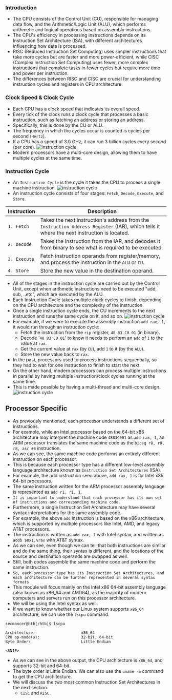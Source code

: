 ### Introduction
- The CPU consists of the Control Unit (CU), responsible for managing data flow, and the Arithmetic/Logic Unit (ALU), which performs arithmetic and logical operations based on assembly instructions.
- The CPU's efficiency in processing instructions depends on its Instruction Set Architecture (ISA), with different architectures influencing how data is processed.
- RISC (Reduced Instruction Set Computing) uses simpler instructions that take more cycles but are faster and more power-efficient, while CISC (Complex Instruction Set Computing) uses fewer, more complex instructions that complete tasks in fewer cycles but require more time and power per instruction.
- The differences between RISC and CISC are crucial for understanding instruction cycles and registers in CPU architecture.



### Clock Speed & Clock Cycle
- Each CPU has a clock speed that indicates its overall speed. 
- Every tick of the clock runs a clock cycle that processes a basic instruction, such as fetching an address or storing an address. 
- Specifically, this is done by the CU or ALU.
- The frequency in which the cycles occur is counted is cycles per second (`Hertz`). 
- If a CPU has a speed of 3.0 GHz, it can run 3 billion cycles every second (per core).
![instruction cycle](https://academy.hackthebox.com/storage/modules/85/assembly_clock_cycle_0.jpg)
- Modern processors have a multi-core design, allowing them to have multiple cycles at the same time.



### Instruction Cycle
- An `Instruction Cycle` is the cycle it takes the CPU to process a single machine instruction.
![instruction cycle](https://academy.hackthebox.com/storage/modules/85/assembly_instruction_cycle.jpg)
- An instruction cycle consists of four stages: `Fetch`, `Decode`, `Execute`, and `Store`.

| **Instruction** | **Description** |
| --- | --- |
| `1. Fetch` | Takes the next instruction's address from the `Instruction Address Register` (IAR), which tells it where the next instruction is located. |
| `2. Decode` | Takes the instruction from the IAR, and decodes it from binary to see what is required to be executed. |
| `3. Execute` | Fetch instruction operands from register/memory, and process the instruction in the `ALU` or `CU`. |
| `4. Store` | Store the new value in the destination operand. |

- All of the stages in the instruction cycle are carried out by the Control Unit, except when arithmetic instructions need to be executed "add, sub, ..etc", which are executed by the ALU.
- Each Instruction Cycle takes multiple clock cycles to finish, depending on the CPU architecture and the complexity of the instruction. 
- Once a single instruction cycle ends, the CU increments to the next instruction and runs the same cycle on it, and so on.
![instruction cycle](https://academy.hackthebox.com/storage/modules/85/assembly_clock_cycle_1.jpg)
- For example, if we were to execute the assembly instruction `add rax, 1`, it would run through an instruction cycle:
	- Fetch the instruction from the `rip` register, `48 83 C0 01` (in binary).
	- Decode '`48 83 C0 01`' to know it needs to perform an `add` of `1` to the value at `rax`.
	- Get the current value at `rax` (by `CU`), add `1` to it (by the `ALU`).
	- Store the new value back to `rax`.
- In the past, processors used to process instructions sequentially, so they had to wait for one instruction to finish to start the next. 
- On the other hand, modern processors can process multiple instructions in parallel by having multiple instruction/clock cycles running at the same time. 
- This is made possible by having a multi-thread and multi-core design.
![instruction cycle](https://academy.hackthebox.com/storage/modules/85/assembly_clock_cycle_2.jpg)



## Processor Specific
- As previously mentioned, each processor understands a different set of instructions. 
- For example, while an Intel processor based on the 64-bit x86 architecture may interpret the machine code `4883C001` as `add rax, 1`, an ARM processor translates the same machine code as the `biceq r8, r0, r8, asr #6` instruction. 
- As we can see, the same machine code performs an entirely different instruction on each processor.
- This is because each processor type has a different low-level assembly language architecture known as `Instruction Set Architectures` (ISA). 
- For example, the add instruction seen above, `add rax, 1` is for Intel x86 64-bit processors. 
- The same instruction written for the ARM processor assembly language is represented as `add r1, r1, 1`.
- `It is important to understand that each processor has its own set of instructions and corresponding machine code.`
- Furthermore, a single Instruction Set Architecture may have several syntax interpretations for the same assembly code. 
- For example, the above `add` instruction is based on the x86 architecture, which is supported by multiple processors like Intel, AMD, and legacy AT&T processors. 
- The instruction is written as `add rax, 1` with Intel syntax, and written as `addb $0x1,%rax` with AT&T syntax.
- As we can see, even though we can tell that both instructions are similar and do the same thing, their syntax is different, and the locations of the source and destination operands are swapped as well. 
- Still, both codes assemble the same machine code and perform the same instruction.
- `So, each processor type has its Instruction Set Architectures, and each architecture can be further represented in several syntax formats`
- This module will focus mainly on the Intel x86 64-bit assembly language (also known as x86\_64 and AMD64), as the majority of modern computers and servers run on this processor architecture. 
- We will be using the Intel syntax as well.
- If we want to know whether our Linux system supports `x86_64` architecture, we can use the `lscpu` command.
```shell-session
secmancer@htb[/htb]$ lscpu

Architecture:                    x86_64
CPU op-mode(s):                  32-bit, 64-bit
Byte Order:                      Little Endian

<SNIP>
```

- As we can see in the above output, the CPU architecture is `x86_64`, and supports 32-bit and 64-bit.
- The byte order is Little Endian. We can also use the `uname -m` command to get the CPU architecture. 
- We will discuss the two most common Instruction Set Architectures in the next section.
	- `CISC` and `RISC`.